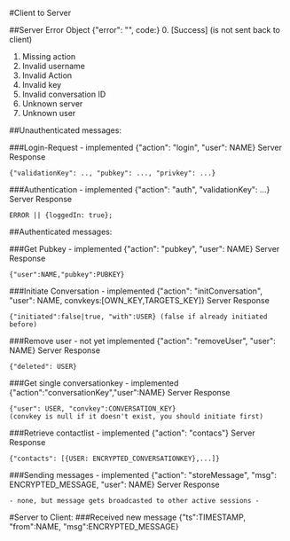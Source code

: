 #Client to Server

##Server Error Object
	{"error": "<description>", code:<id>}
0. \[Success\] (is not sent back to client)
1. Missing action
2. Invalid username
3. Invalid Action
3. Invalid key
4. Invalid conversation ID
5. Unknown server
6. Unknown user

##Unauthenticated messages:

###Login-Request - implemented
	{"action": "login", "user": NAME}
Server Response

	{"validationKey": .., "pubkey": ..., "privkey": ...}

###Authentication - implemented
	{"action": "auth", "validationKey": ...}
Server Response

	ERROR || {loggedIn: true};


##Authenticated messages:

###Get Pubkey - implemented
	{"action": "pubkey", "user": NAME}
Server Response

	{"user":NAME,"pubkey":PUBKEY}

###Initiate Conversation - implemented
	{"action": "initConversation", "user": NAME, convkeys:[OWN_KEY,TARGETS_KEY]}
Server Response

	{"initiated":false|true, "with":USER} (false if already initiated before)

###Remove user - not yet implemented
	{"action": "removeUser", "user": NAME}
Server Response

	{"deleted": USER}

###Get single conversationkey - implemented
	{"action":"conversationKey","user":NAME}
Server Response
	
	{"user": USER, "convkey":CONVERSATION_KEY}
	(convkey is null if it doesn't exist, you should initiate first)

###Retrieve contactlist - implemented
	{"action": "contacs"}
Server Response

	{"contacts": [{USER: ENCRYPTED_CONVERSATIONKEY},...]}

###Sending messages - implemented
	{"action": "storeMessage", "msg": ENCRYPTED_MESSAGE, "user": NAME}
Server Response

	- none, but message gets broadcasted to other active sessions -

#Server to Client:
###Received new message
	{"ts":TIMESTAMP, "from":NAME, "msg":ENCRYPTED_MESSAGE}

